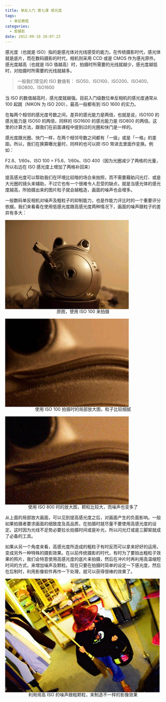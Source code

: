 ```yaml
---
title: 单反入门 第七课 感光度
tags:
  - 单反教程
categories:
  - 爱摄影
date: 2012-09-10 20:07:23
---
```


感光度（也就是 ISO）指的是感光体对光线感受的能力。在传统摄影时代，感光体就是底片，而在数码摄影的时代，相机则采用 CCD 或是 CMOS 作为感光原件。感光度越高（也就是 ISO 值越高）时，拍摄时所需要的光线就越少，感光度越低时，对拍摄时所需要的光线就越多。

> 一般我们常见的 ISO 数值有： ISO50、ISO100、ISO200、ISO400、ISO800、ISO1600

当 ISO 的数值越高时，感光度就越强。目前入门级数位单反相机的感光度通常从 100 起跳（NIKON 为 ISO 200），最高一般都有到 ISO 1600 的实力。

在每两个相邻的感光度号数之间，差异的感光能力是两倍，也就是说，ISO100 的感光能力是 ISO50 的两倍，同样的 ISO1600 的感光能力是 ISO800 的两倍。这里的计算方法，跟我们在前面课程中提到过的光圈和快门是一样的。

感光度跟光圈、快门一样，在两个相邻号数之间都有「一级」或是「一格」的差距。所以，我们在换算曝光量时，同样的也可以把 ISO 带进去里面作变换。例如：

F2.8、1/60s、ISO 100 = F5.6、1/60s、ISO 400（因为光圈减少了两格的光量，所以右边在 ISO 感光度上增加了两格补回来）

提高感光度可以帮助我们在环境比较暗的场合来拍照，而不需要藉助闪光灯、或是大光圈的镜头来辅助，不过它也有一个很难令人忍受的缺点，就是当感光体的感光度越高，所拍摄出来的图片粒子就会越粗造，画面的噪声也会增多。

一般数码单反相机对噪声及粗粒子的抑制能力，也是作能力评比时的一个重要评分依据。我们来看看在使用低感光度跟高感光度两种情况下，画面的噪声跟粒子的差异有多大：

![](/images/SLR_seventh1.jpg)<p align="center" style="line-height: initial; margin-top: -20px;">原图，使用 ISO 100 来拍摄</p>

![](/images/SLR_seventh2.jpg)<p align="center" style="line-height: initial; margin-top: -20px;">使用 ISO 100 拍摄时的局部放大图，粒子比较细腻</p>

![](/images/SLR_seventh3.jpg)<p align="center" style="line-height: initial; margin-top: -20px;">使用 ISO 800 时的放大图，颗粒比较大，而噪声也变多了</p>

从上面的局部放大画面，可以见到提高感光度之后，对画面产生的负面影响。一般如果拍摄者要求画面的细致度及高品质，在拍摄时就尽量不要使用高感光度的设定。这时因为光线不足势必要拉长拍摄时间或是补光，所以闪光灯或是三脚架就成了必备的工具。

如果从另一个角度来看，高感光度所造成的粗粒子有时反而可以拿来好好的运用，变成另外一种特殊的摄影效果。在以前传统摄影的时代，有时为了要拍出粗粒子效果的照片，我们会特意使用高感光度的底片来拍摄，然后在冲片时再利用高温缩短时间的方式，来增加噪声及颗粒。现在只要在拍摄时简单的设定一下感光度，然后在后制时，利用影像软件再作一下处理，就可以获得很棒的效果了。

![](/images/SLR_seventh4.jpg)<p align="center" style="line-height: initial; margin-top: -20px;">利用用高 ISO 的噪声跟粗颗粒，来制造不一样的影像效果</p>
<br/>
<br/>